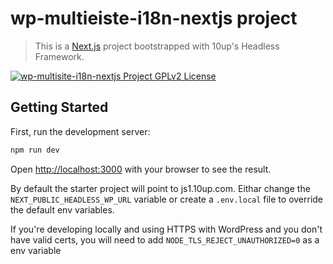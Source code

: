 # wp-multieiste-i18n-nextjs project

> This is a [Next.js](https://nextjs.org/) project bootstrapped with 10up's Headless Framework.

[![wp-multisite-i18n-nextjs Project GPLv2 License](https://img.shields.io/badge/wp--multisite--i18n--nextjs%20project-GPLv2-orange)](https://github.com/10up/headstartwp/blob/develop/projects/wp-multisite-i18n-nextjs/LICENSE.md)

## Getting Started

First, run the development server:

```bash
npm run dev
```

Open [http://localhost:3000](http://localhost:3000) with your browser to see the result.

By default the starter project will point to js1.10up.com. Eithar change the 
`NEXT_PUBLIC_HEADLESS_WP_URL` variable or create a `.env.local` file to override the default env variables.

If you're developing locally and using HTTPS with WordPress and you don't have valid certs, you will need to add `NODE_TLS_REJECT_UNAUTHORIZED=0` as a env variable
